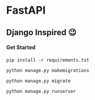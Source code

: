 <!-- ```python manage.py runserver ```  </br>
```alembic revision --autogenerate -m "message"``` </br>
```alembic upgrade head``` -->

# FastAPI

## Django Inspired 😉

#### Get Started

`pip install -r requirements.txt`

`python manage.py makemigrations`</br> 

`python manage.py migrate`</br>

`python manage.py runserver` </br>


